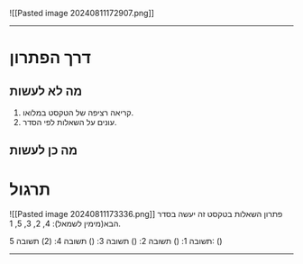 ![[Pasted image 20240811172907.png]]
***
# דרך הפתרון
## מה לא לעשות
1. קריאה רציפה של הטקסט במלואו.
2. עונים על השאלות לפי הסדר.

## מה כן לעשות

# תרגול
![[Pasted image 20240811173336.png]]
פתרון השאלות בטקסט זה יעשה בסדר הבא(מימין לשמאל): 4, 2, 3, 5, 1.

תשובה 1: ()
תשובה 2: ()
תשובה 3: ()
תשובה 4: (2)
תשובה 5: ()
***
